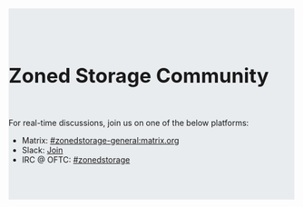 <div class="jumbotron" style="background-color:#e9ecef;margin-top:0;margin-bottom:0;padding-top:3rem;padding-bottom:3rem;">
<div class="container" role="main" >
<h1 style="font-size:2.5em"><b>Zoned Storage Community</b></h1>
<br><p>
For real-time discussions, join us on one of the below platforms:
</p>
<p>
<ul> 
<li>Matrix: <a href="https://app.element.io/#/room/#zonedstorage-general:matrix.org" target="_blank">#zonedstorage-general:matrix.org</a></li>
<li>Slack: <a href="https://join.slack.com/t/zonedstorage/shared_invite/zt-uyfut5xe-nKajp9YRnEWqiD4X6RkTFw" target="_blank">Join</a></li>
<li>IRC @ OFTC: <a href="https://webchat.oftc.net/?channels=zonedstorage" target="_blank">#zonedstorage</a></li>
</ul>
</p>

</div>
</div>
